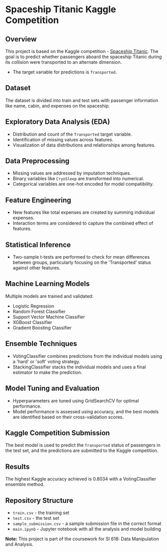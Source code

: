 # Spaceship Titanic Kaggle Competition

## Overview
This project is based on the Kaggle competition - [Spaceship Titanic](https://www.kaggle.com/competitions/spaceship-titanic/overview). The goal is to predict whether passengers aboard the spaceship Titanic during its collision were transported to an alternate dimension.
* The target variable for predictions is `Transported`.

## Dataset
The dataset is divided into train and test sets with passenger information like name, cabin, and expenses on the spaceship.

## Exploratory Data Analysis (EDA)
- Distribution and count of the `Transported` target variable.
- Identification of missing values across features.
- Visualization of data distributions and relationships among features.

## Data Preprocessing
- Missing values are addressed by imputation techniques.
- Binary variables like `CryoSleep` are transformed into numerical.
- Categorical variables are one-hot encoded for model compatibility.

## Feature Engineering
- New features like total expenses are created by summing individual expenses.
- Interaction terms are considered to capture the combined effect of features.

## Statistical Inference
- Two-sample t-tests are performed to check for mean differences between groups, particularly focusing on the 'Transported' status against other features.

## Machine Learning Models
Multiple models are trained and validated:
- Logistic Regression
- Random Forest Classifier
- Support Vector Machine Classifier
- XGBoost Classifier
- Gradient Boosting Classifier

## Ensemble Techniques
- VotingClassifier combines predictions from the individual models using a 'hard' or 'soft' voting strategy.
- StackingClassifier stacks the individual models and uses a final estimator to make the prediction.

## Model Tuning and Evaluation
- Hyperparameters are tuned using GridSearchCV for optimal performance.
- Model performance is assessed using accuracy, and the best models are identified based on their cross-validation scores.

## Kaggle Competition Submission
The best model is used to predict the `Transported` status of passengers in the test set, and the predictions are submitted to the Kaggle competition.

## Results
The highest Kaggle accuracy achieved is 0.8034 with a VotingClassifier ensemble method.

## Repository Structure
- `train.csv` - the training set
- `test.csv` - the test set
- `sample_submission.csv` - a sample submission file in the correct format
- `main.ipynb` - Jupyter notebook with all the analysis and model building


**Note:** This project is part of the coursework for SI 618: Data Manipulation and Analysis.
